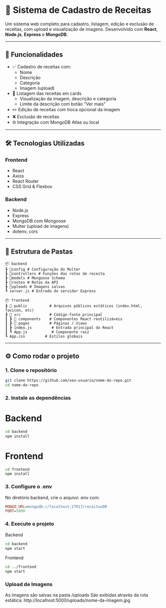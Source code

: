 # 📖 Sistema de Cadastro de Receitas

Um sistema web completo para cadastro, listagem, edição e exclusão de receitas, com upload e visualização de imagens. Desenvolvido com **React**, **Node.js**, **Express** e **MongoDB**.

---

## 🚀 Funcionalidades

- ✅ Cadastro de receitas com:
  - Nome
  - Descrição
  - Categoria
  - Imagem (upload)
- 📄 Listagem das receitas em cards
  - Visualização da imagem, descrição e categoria
  - Limite da descrição com botão "Ver mais"
- ✏️ Edição de receitas com troca opcional da imagem
- ❌ Exclusão de receitas
- 🌐 Integração com MongoDB Atlas ou local

---

## 🛠️ Tecnologias Utilizadas

### Frontend
- React
- Axios
- React Router
- CSS Grid & Flexbox

### Backend
- Node.js
- Express
- MongoDB com Mongoose
- Multer (upload de imagens)
- dotenv, cors

---

## 📁 Estrutura de Pastas

```
📦 backend
┣ 📂config # Configuração do Multer
┣ 📂controllers # Funções das rotas de receita
┣ 📂models # Mongoose Schema
┣ 📂routes # Rotas da API
┣ 📂uploads # Imagens salvas
┗ server.js # Entrada do servidor Express

📦 frontend  
┣ 📂 public          # Arquivos públicos estáticos (index.html, favicon, etc)  
┣ 📂 src             # Código-fonte principal  
┃ ┣ 📂 components    # Componentes React reutilizáveis  
┃ ┣ 📂 pages         # Páginas / Views  
┃ ┣ index.js         # Entrada principal do React  
┃ ┗ App.js           # Componente raiz  
┗ App.css         # Estilos globais   
```


---

## ⚙️ Como rodar o projeto

### 1. Clone o repositório

```bash
git clone https://github.com/seu-usuario/nome-do-repo.git
cd nome-do-repo
```

### 2. Instale as dependências
# Backend
```bash
cd backend
npm install
```

# Frontend
```bash
cd frontend
npm install
```

### 3. Configure o .env

No diretório backend, crie o arquivo .env com:

```ini
MONGO_URL=mongodb://localhost:27017/receitasDB
PORT=5000
```


### 4. Execute o projeto

Backend
```bash
cd backend
npm start
```

Frontend
```bash
cd ../frontend
npm start
```


### Upload de Imagens

As imagens são salvas na pasta /uploads
São exibidas através da rota estática: http://localhost:5000/uploads/nome-da-imagem.jpg